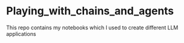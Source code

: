 # Playing_with_chains_and_agents
This repo contains my notebooks which I used to create different LLM applications
